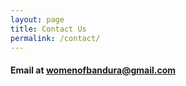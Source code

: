 ```yaml
---
layout: page
title: Contact Us
permalink: /contact/
---
```


#### **Email at womenofbandura@gmail.com**
